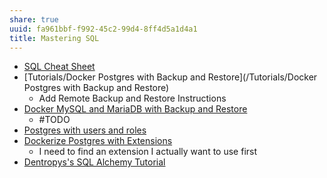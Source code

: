 ```yaml
---
share: true
uuid: fa961bbf-f992-45c2-99d4-8ff4d5a1d4a1
title: Mastering SQL
---
```

* [SQL Cheat Sheet](/5370d05b-1ec0-4361-b9ba-8cd4ec56e4d5)
* [Tutorials/Docker Postgres with Backup and Restore](/Tutorials/Docker Postgres with Backup and Restore)
	* Add Remote Backup and Restore Instructions
* [Docker MySQL and MariaDB with Backup and Restore](/065d3a41-1745-4c38-8950-4939f0d0b606)
	* #TODO
* [Postgres with users and roles](/40be8974-36f7-4552-90f8-9cb003920e4a)
* [Dockerize Postgres with Extensions](/d7280f31-9dcc-4816-b205-8a7f93650f88)
	* I need to find an extension I actually want to use first
* [Dentropys's SQL Alchemy Tutorial](/34aa710f-0d0e-4098-88aa-e0b554a2298e)